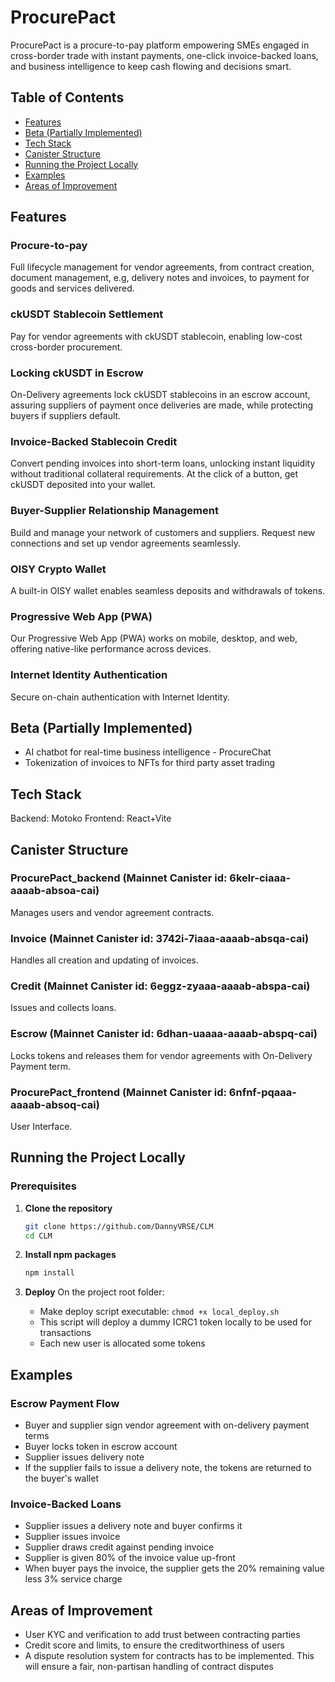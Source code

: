 # ProcurePact

ProcurePact is a procure-to-pay platform empowering SMEs engaged in cross-border trade with instant payments, one-click invoice-backed loans, and business intelligence to keep cash flowing and decisions smart.

## Table of Contents

- [Features](#features)
- [Beta (Partially Implemented)](#beta-partially-implemented)
- [Tech Stack](#tech-stack)
- [Canister Structure](#canister-structure)
- [Running the Project Locally](#running-the-project-locally)
- [Examples](#examples)
- [Areas of Improvement](#areas-of-improvement)

## Features

### Procure-to-pay
Full lifecycle management for vendor agreements, from contract creation, document management, e.g, delivery notes and invoices, to payment for goods and services delivered.

### ckUSDT Stablecoin Settlement

Pay for vendor agreements with ckUSDT stablecoin, enabling low-cost cross-border procurement.

### Locking ckUSDT in Escrow

On-Delivery agreements lock ckUSDT stablecoins in an escrow account, assuring suppliers of payment once deliveries are made, while protecting buyers if suppliers default.

### Invoice-Backed Stablecoin Credit

Convert pending invoices into short-term loans, unlocking instant liquidity without traditional collateral requirements. At the click of a button, get ckUSDT deposited into your wallet.

### Buyer-Supplier Relationship Management

Build and manage your network of customers and suppliers. Request new connections and set up vendor agreements seamlessly.

### OISY Crypto Wallet

A built-in OISY wallet enables seamless deposits and withdrawals of tokens.

### Progressive Web App (PWA)

Our Progressive Web App (PWA) works on mobile, desktop, and web, offering native-like performance across devices.

### Internet Identity Authentication

Secure on-chain authentication with Internet Identity.

## Beta (Partially Implemented)

- AI chatbot for real-time business intelligence - ProcureChat
- Tokenization of invoices to NFTs for third party asset trading

## Tech Stack

Backend: Motoko
Frontend: React+Vite

## Canister Structure

### ProcurePact_backend (Mainnet Canister id: 6kelr-ciaaa-aaaab-absoa-cai)

Manages users and vendor agreement contracts.

### Invoice (Mainnet Canister id: 3742i-7iaaa-aaaab-absqa-cai)

Handles all creation and updating of invoices.

### Credit (Mainnet Canister id: 6eggz-zyaaa-aaaab-abspa-cai)

Issues and collects loans.

### Escrow (Mainnet Canister id: 6dhan-uaaaa-aaaab-abspq-cai)

Locks tokens and releases them for vendor agreements with On-Delivery Payment term.

### ProcurePact_frontend (Mainnet Canister id: 6nfnf-pqaaa-aaaab-absoq-cai)

User Interface.

## Running the Project Locally

### Prerequisites

1. **Clone the repository**
   ```bash
   git clone https://github.com/DannyVRSE/CLM
   cd CLM
   ```

2. **Install npm packages**
   ```bash
   npm install
   ```

3. **Deploy**
   On the project root folder:
   - Make deploy script executable: `chmod +x local_deploy.sh`
   - This script will deploy a dummy ICRC1 token locally to be used for transactions
   - Each new user is allocated some tokens

## Examples

### Escrow Payment Flow

- Buyer and supplier sign vendor agreement with on-delivery payment terms
- Buyer locks token in escrow account
- Supplier issues delivery note
- If the supplier fails to issue a delivery note, the tokens are returned to the buyer's wallet

### Invoice-Backed Loans

- Supplier issues a delivery note and buyer confirms it
- Supplier issues invoice
- Supplier draws credit against pending invoice
- Supplier is given 80% of the invoice value up-front
- When buyer pays the invoice, the supplier gets the 20% remaining value less 3% service charge

## Areas of Improvement

- User KYC and verification to add trust between contracting parties
- Credit score and limits, to ensure the creditworthiness of users
- A dispute resolution system for contracts has to be implemented. This will ensure a fair, non-partisan handling of contract disputes
